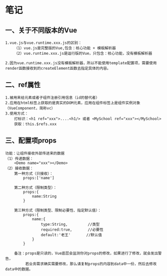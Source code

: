 # 笔记 
## 一、关于不同版本的Vue
    1.vue.js与vue.runtime.xxx.js的区别：
        （1）vue.js是完整版的Vue,包含：核心功能 + 模板解析器
        （2）vue.runtime.xxx.js是运行版的Vue，只包含：核心功能，没有模板解析器

    2.因为vue.runtime.xxx.js没有模板解析器，所以不能使用template配置项，需要使用render函数接收到的createElement函数去指定具体的内容。
## 二、ref属性
    1.被用来给元素或者子组件注册引用信息（id的替代者）
    2.应用在html标签上获取的是真实的DOM元素，应用在组件标签上是组件实例对象（VueComponent，简称vc）
    3.使用方式：
        打标识：<h1 ref="xxx">....<h1/> 或者 <MySchool ref="xxx"></MySchool>
        获取：this.$refs.xxx
## 三、配置项props
    功能：让组件接收外部传进来的数据
    （1）传递数据：
        <Demo name="xxx"></Demo>
    （2）接收数据：
        第一种方式（只接收）：
            props:['name']
        
        第二种方式（限制类型）：
            props:{
                name:String
            }

        第三种方式（限制类型、限制必要性、指定默认值）：
            props:{
                name:{
                    type:String,         //类型
                    required:true,       //必要性
                    default:'老王'       //默认值
                }
            }
        
        备注：props是只读的，Vue底层会监测你对props的修改，如果进行了修改，就会发出警告，
             若业务需求确实需要修改，那么请复制props的内容到data中一份，然后去修改data中的数据。
